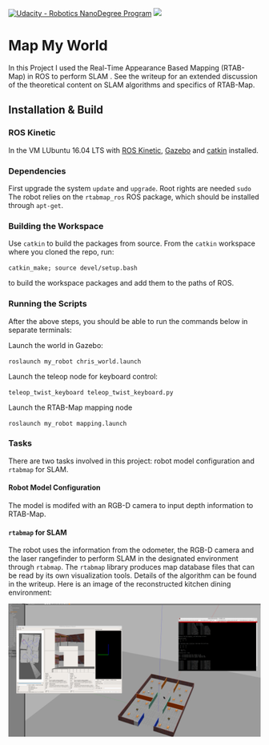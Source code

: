 [![Udacity - Robotics NanoDegree Program](https://s3-us-west-1.amazonaws.com/udacity-robotics/Extra+Images/RoboND_flag.png)](https://www.udacity.com/robotics)
![](name-of-giphy.gif)


# Map My World
In this Project I used the  Real-Time Appearance Based Mapping (RTAB-Map) in ROS to perform SLAM . See the writeup for an extended discussion of the theoretical content on SLAM algorithms and specifics of RTAB-Map.

## Installation & Build
### ROS Kinetic
In the VM  LUbuntu 16.04 LTS with [ROS Kinetic](http://wiki.ros.org/kinetic), [Gazebo](http://gazebosim.org/) and [catkin](http://wiki.ros.org/catkin) installed.

### Dependencies
First upgrade the system ``update`` and ``upgrade``. Root rights are needed ``sudo``
The robot relies on the ``rtabmap_ros`` ROS package, which should be installed through ``apt-get``.

### Building the Workspace
Use ``catkin`` to build the packages from source. From the ``catkin`` workspace where you cloned the repo, run:

``catkin_make; source devel/setup.bash``

to build the workspace packages and add them to the paths of ROS.

### Running the Scripts
After the above steps, you should be able to run the commands below in separate terminals:

Launch the world in Gazebo:

``roslaunch my_robot chris_world.launch``

Launch the teleop node for keyboard control:

``teleop_twist_keyboard teleop_twist_keyboard.py  ``

Launch the RTAB-Map mapping node

``roslaunch my_robot mapping.launch``



### Tasks
There are two tasks involved in this project: robot model configuration and ``rtabmap`` for SLAM.
#### Robot Model Configuration
The model is modifed with an RGB-D camera to input depth information to RTAB-Map.




#### ``rtabmap`` for SLAM
The robot uses the information from the odometer, the RGB-D camera and the laser rangefinder to perform SLAM in the designated environment through ``rtabmap``. The ``rtabmap`` library produces map database files that can be read by its own visualization tools. Details of the algorithm can be found in the writeup. Here is an image of the reconstructed kitchen dining environment:

![world](mapMyworld.png)
